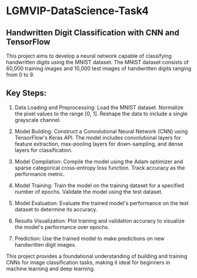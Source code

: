 # LGMVIP-DataScience-Task4
## Handwritten Digit Classification with CNN and TensorFlow
This project aims to develop a neural network capable of classifying handwritten digits using the MNIST dataset. The MNIST dataset consists of 60,000 training images and 10,000 test images of handwritten digits ranging from 0 to 9.

## Key Steps:
1. Data Loading and Preprocessing:
Load the MNIST dataset.
Normalize the pixel values to the range [0, 1].
Reshape the data to include a single grayscale channel.

2. Model Building:
Construct a Convolutional Neural Network (CNN) using TensorFlow's Keras API.
The model includes convolutional layers for feature extraction, max-pooling layers for down-sampling, and dense layers for classification.

3. Model Compilation:
Compile the model using the Adam optimizer and sparse categorical cross-entropy loss function.
Track accuracy as the performance metric.

4. Model Training:
Train the model on the training dataset for a specified number of epochs.
Validate the model using the test dataset.

5. Model Evaluation:
Evaluate the trained model's performance on the test dataset to determine its accuracy.

6. Results Visualization:
Plot training and validation accuracy to visualize the model's performance over epochs.

7. Prediction:
Use the trained model to make predictions on new handwritten digit images.

This project provides a foundational understanding of building and training CNNs for image classification tasks, making it ideal for beginners in machine learning and deep learning.
